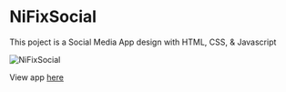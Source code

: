 # NiFixSocial

This poject is a Social Media App design with HTML, CSS, & Javascript

![NiFixSocial](/src/img/frnt.PNG)

View app [here](https://gatemediang.github.io/NiFixSocial)
